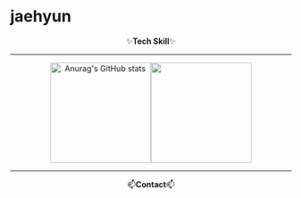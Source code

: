 # jaehyun

<div align="center">

  ✨**Tech Skill**✨
 <div>
 </div>

 <div>
 </div>

 <div>
 </div>


  ---
 <div style="display: flex; justify-content: center; align-items: center;">
  <img align="center" style="height:180px" src="https://github-readme-stats.vercel.app/api?username=jaehyun-0103&show_icons=true&theme=radical" alt="Anurag's GitHub stats" />
  <img align="center" style="height:180px" src="https://github-readme-stats.vercel.app/api/top-langs/?username=jaehyun-0103&layout=compact&theme=radical&hide_border=true" />
</div>

  ---
  📫**Contact**📫
 <div align="center">
 </div>

</div>

<!--
**jaehyun-0103/jaehyun-0103** is a ✨ _special_ ✨ repository because its `README.md` (this file) appears on your GitHub profile.

Here are some ideas to get you started:

- 🔭 I’m currently working on ...
- 🌱 I’m currently learning ...
- 👯 I’m looking to collaborate on ...
- 🤔 I’m looking for help with ...
- 💬 Ask me about ...
- 📫 How to reach me: ...
- 😄 Pronouns: ...
- ⚡ Fun fact: ...
-->
